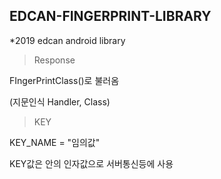 ## EDCAN-FINGERPRINT-LIBRARY
 *2019 edcan android library

> Response 
  
   FIngerPrintClass()로 불러옴 
 
   (지문인식 Handler, Class) 
 
>KEY
  
   KEY_NAME = "임의값"
 
   KEY값은 안의 인자값으로 서버통신등에 사용
